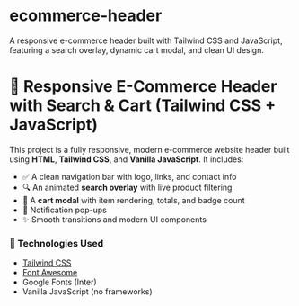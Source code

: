 # ecommerce-header
A responsive e-commerce header built with Tailwind CSS and JavaScript, featuring a search overlay, dynamic cart modal, and clean UI design.

# 🛒 Responsive E-Commerce Header with Search & Cart (Tailwind CSS + JavaScript)

This project is a fully responsive, modern e-commerce website header built using **HTML**, **Tailwind CSS**, and **Vanilla JavaScript**. It includes:

- ✅ A clean navigation bar with logo, links, and contact info
- 🔍 An animated **search overlay** with live product filtering
- 🛒 A **cart modal** with item rendering, totals, and badge count
- 🔔 Notification pop-ups
- ✨ Smooth transitions and modern UI components

### 🧰 Technologies Used

- [Tailwind CSS](https://tailwindcss.com/)
- [Font Awesome](https://fontawesome.com/)
- Google Fonts (Inter)
- Vanilla JavaScript (no frameworks)







